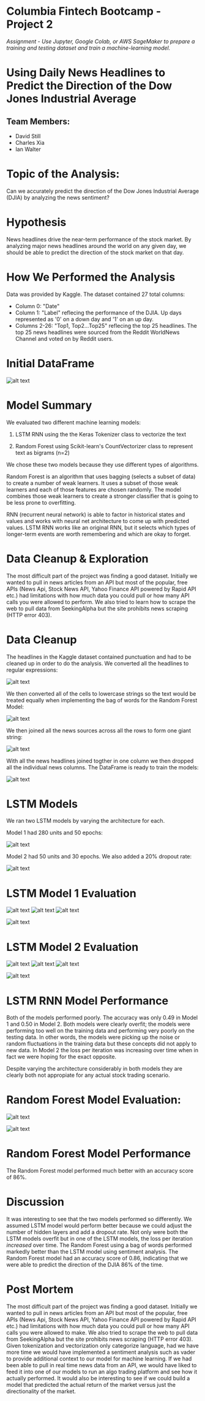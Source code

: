 # Columbia Fintech Bootcamp - Project 2
*Assignment - Use Jupyter, Google Colab, or AWS SageMaker to prepare a training and testing dataset and train a machine-learning model.*

# Using Daily News Headlines to Predict the Direction of the Dow Jones Industrial Average

## Team Members:
- David Still
- Charles Xia
- Ian Walter

# Topic of the Analysis:
Can we accurately predict the direction of the Dow Jones Industrial Average (DJIA) by analyzing the news sentiment? 

# Hypothesis
News headlines drive the near-term performance of the stock market. By analyzing major news headlines around the world on any given day, we should be able to predict the direction of the stock market on that day. 

# How We Performed the Analysis
Data was provided by Kaggle. The dataset contained 27 total columns:

- Column 0: "Date"
- Column 1: "Label" reflecing the performance of the DJIA. Up days represented as '0' on a down day and '1' on an up day.
- Columns 2-26: "Top1, Top2...Top25" reflecing the top 25 headlines. The top 25 news headlines were sourced from the Reddit WorldNews Channel and voted on by Reddit users. 

# Initial DataFrame 

![alt text](Images/initital_df.png)

# Model Summary
We evaluated two different machine learning models: 

1. LSTM RNN using the the Keras Tokenizer class to vectorize the text

2. Random Forest using Scikit-learn's CountVectorizer class to represent text as bigrams (n=2) 

We chose these two models because they use different types of algorithms. 

Random Forest is an algorithm that uses bagging (selects a subset of data) to create a number of weak learners. It uses a subset of those weak learners and each of those features are chosen randomly. The model combines those weak learners to create a stronger classifier that is going to be less prone to overfitting. 

RNN (recurrent neural network) is able to factor in historical states and values and works with neural net architecture to come up with predicted values. LSTM RNN works like an original RNN, but it selects which types of longer-term events are worth remembering and which are okay to forget. 

# Data Cleanup & Exploration
The most difficult part of the project was finding a good dataset. Initially we wanted to pull in news articles from an API but most of the popular, free APIs (News Api, Stock News API, Yahoo Finance API powered by Rapid API etc.) had limitations with how much data you could pull or how many API calls you were allowed to perform. We also tried to learn how to scrape the web to pull data from SeekingAlpha but the site prohibits news scraping (HTTP error 403). 

# Data Cleanup

The headlines in the Kaggle dataset contained punctuation and had to be cleaned up in order to do the analysis. We converted all the headlines to regular expressions:

![alt text](Images/headline_regex.png)

We then converted all of the cells to lowercase strings so the text would be treated equally when implementing the bag of words for the Random Forest Model:

![alt text](Images/convert_lowercase.png)

We then joined all the news sources across all the rows to form one giant string:

![alt text](Images/join_news.png)

With all the news headlines joined togther in one column we then dropped all the individual news columns. The DataFrame is ready to train the models:

![alt text](Images/new_df.png)

# LSTM Models
We ran two LSTM models by varying the architecture for each. 

Model 1 had 280 units and 50 epochs: 

![alt text](Images/lstm_1.png)

Model 2 had 50 units and 30 epochs. We also added a 20% dropout rate:

![alt text](Images/lstm_2.png)

# LSTM Model 1 Evaluation

![alt text](Images/loss_function_1.png)
![alt text](Images/auc_1.png)
![alt text](Images/accuracy_1.png)

![alt text](Images/lstm_class_1.png)

# LSTM Model 2 Evaluation

![alt text](Images/loss_function_2.png)
![alt text](Images/auc_2.png)
![alt text](Images/accuracy_2.png)

![alt text](Images/lstm_class_2.png)

# LSTM RNN Model Performance
Both of the models performed poorly. The accuracy was only 0.49 in Model 1 and 0.50 in Model 2. 
Both models were clearly overfit; the models were performing too well on the training data and performing very poorly on the testing data. In other words, the models were picking up the noise or random fluctuations in the training data but these concepts did not apply to new data. In Model 2 the loss per iteration was increasing over time when in fact we were hoping for the exact opposite.

Despite varying the architecture considerably in both models they are clearly both not appropiate for any actual stock trading scenario.

# Random Forest Model Evaluation:

![alt text](Images/rf_model.png)

![alt text](Images/rf_class.png)

# Random Forest Model Performance

The Random Forest model performed much better with an accuracy score of 86%. 

# Discussion
It was interesting to see that the two models performed so differently. We assumed LSTM model would perform better because we could adjust the number of hidden layers and add a dropout rate.  Not only were both the LSTM models overfit but in one of the LSTM models, the loss per iteration *increased* over time. 
The Random Forest using a bag of words performed markedly better than the LSTM model using sentiment analysis. The Random Forest model had an accuracy score of 0.86, indicating that we were able to predict the direction of the DJIA 86% of the time. 

# Post Mortem
The most difficult part of the project was finding a good dataset. Initially we wanted to pull in news articles from an API but most of the popular, free APIs (News Api, Stock News API, Yahoo Finance API powered by Rapid API etc.) had limitations with how much data you could pull or how many API calls you were allowed to make. We also tried to scrape the web to pull data from SeekingAlpha but the site prohibits news scraping (HTTP error 403). 
Given tokenization and vectorization only categorize language, had we have more time we would have implemented a sentiment analysis such as vader to provide additional context to our model for machine learning. 
If we had been able to pull in real time news data from an API, we would have liked to feed it into one of our models to run an algo trading platform and see how it actually performed. It would also be interesting to see if we could build a model that predicted the actual return of the market versus just the directionality of the market.
